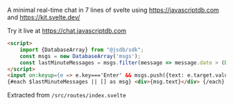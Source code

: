 A minimal real-time chat in 7 lines of svelte using https://javascriptdb.com and https://kit.svelte.dev/

Try it live at https://chat.javascriptdb.com

```html
<script>
    import {DatabaseArray} from "@jsdb/sdk";
    const msgs = new DatabaseArray('msgs');
    const lastMinuteMessages = msgs.filter(message => message.date > (Date.now() - 60*1000));
</script>
<input on:keyup={e => e.key==='Enter' && msgs.push({text: e.target.value, date: Date.now()}) && (e.target.value = '')}/>
{#each $lastMinuteMessages || [] as msg} <div>{msg.text}</div> {/each}
```

Extracted from `/src/routes/index.svelte`
